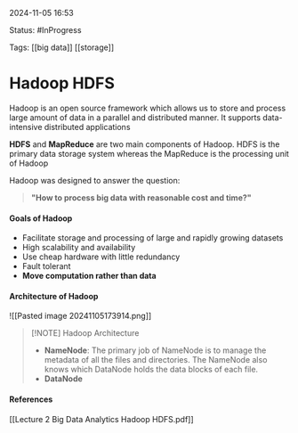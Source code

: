 
2024-11-05 16:53

Status: #InProgress

Tags: [[big data]] [[storage]] 

# Hadoop HDFS

Hadoop is an open source framework which allows us to store and process large amount of data in a parallel and distributed manner. It supports data-intensive distributed applications

**HDFS** and **MapReduce** are two main components of Hadoop. HDFS is the primary data storage system whereas the MapReduce is the processing unit of Hadoop

Hadoop was designed to answer the question:
>**"How to process big data with reasonable cost and time?"**

#### Goals of Hadoop
- Facilitate storage and processing of large and rapidly growing datasets
- High scalability and availability
- Use cheap hardware with little redundancy
- Fault tolerant
- **Move computation rather than data**

#### Architecture of Hadoop
![[Pasted image 20241105173914.png]]

> [!NOTE] Hadoop Architecture 
> - **NameNode**: The primary job of NameNode is to manage the metadata of all the files and directories. The NameNode also knows which DataNode holds the data blocks of each file.
> - **DataNode**






#### References
[[Lecture 2 Big Data Analytics Hadoop HDFS.pdf]]